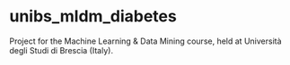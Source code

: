 # unibs_mldm_diabetes
Project for the Machine Learning &amp; Data Mining course, held at Università degli Studi di Brescia (Italy).
